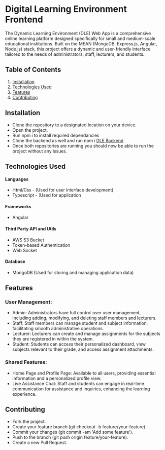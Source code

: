 # Digital Learning Environment Frontend

The Dynamic Learning Environment (DLE) Web App is a comprehensive online learning platform designed specifically for small and medium-scale educational institutions. Built on the MEAN (MongoDB, Express.js, Angular, Node.js) stack, this project offers a dynamic and user-friendly interface tailored to the needs of administrators, staff, lecturers, and students.

## Table of Contents

1. [Installation](#installation)
2. [Technologies Used](#technologies-used)
3. [Features](#features)
4. [Contributing](#contributing)


## Installation

- Clone the repository to a designated location on your device.
- Open the project.
- Run npm i to install required dependancies
- Clone the backend as well and run npm i [DLE Backend](https://github.com/thenura442/Express-Server-Backend/).
- Once both repositories are running you should now be able to run the project without any issues.


## Technologies Used

#### Languages

- Html/Css - (Used for user interface development)
- Typescript - (Used for application 

#### Frameworks

- Angular

#### Third Party API and Utils

- AWS S3 Bucket
- Token-based Authentication
- Web Socket

#### Database

- MongoDB (Used for storing and managing application data)

## Features

### User Management:

- Admin: Administrators have full control over user management, including adding, modifying, and deleting staff members and lecturers.
- Staff: Staff members can manage student and subject information, facilitating smooth administrative operations.
- Lecturer: Lecturers can create and manage assignments for the subjects they are registered in within the system.
- Student: Students can access their personalized dashboard, view subjects relevant to their grade, and access assignment attachments.

### Shared Features:

- Home Page and Profile Page: Available to all users, providing essential information and a personalized profile view.
- Live Assistance Chat: Staff and students can engage in real-time communication for assistance and inquiries, enhancing the learning experience.


## Contributing

- Fork the project.
- Create your feature branch (git checkout -b feature/your-feature).
- Commit your changes (git commit -am 'Add some feature').
- Push to the branch (git push origin feature/your-feature).
- Create a new Pull Request.
